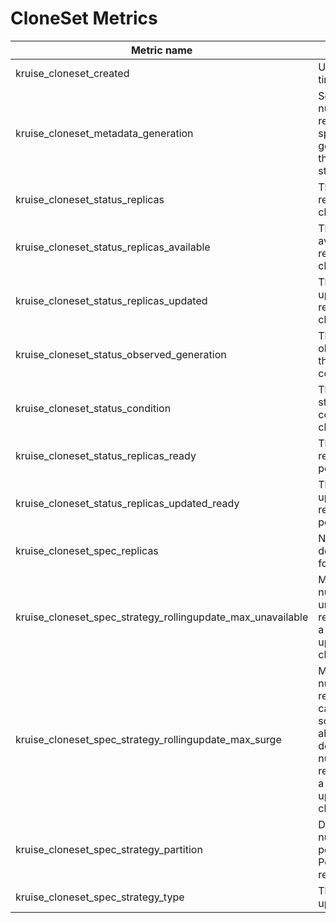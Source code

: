 # CloneSet Metrics

| Metric name| Description | Status |
| ---------- | ----------- | ----------- |
| kruise_cloneset_created | Unix creation timestamp | STABLE |
| kruise_cloneset_metadata_generation | Sequence number representing a specific generation of the desired state | STABLE |
| kruise_cloneset_status_replicas | The number of replicas per cloneset | STABLE |
| kruise_cloneset_status_replicas_available | The number of available replicas per cloneset | STABLE |
| kruise_cloneset_status_replicas_updated | The number of updated replicas per cloneset | STABLE |
| kruise_cloneset_status_observed_generation | The generation observed by the cloneset controller | STABLE |
| kruise_cloneset_status_condition | The current status conditions of a cloneset | STABLE |
| kruise_cloneset_status_replicas_ready | The number of ready replicas per cloneset | STABLE |
| kruise_cloneset_status_replicas_updated_ready | The number of update and ready replicas per cloneset | STABLE |
| kruise_cloneset_spec_replicas | Number of desired pods for a cloneset | STABLE |
| kruise_cloneset_spec_strategy_rollingupdate_max_unavailable | Maximum number of unavailable replicas during a rolling update of a cloneset | STABLE |
| kruise_cloneset_spec_strategy_rollingupdate_max_surge | Maximum number of replicas that can be scheduled above the desired number of replicas during a rolling update of a cloneset | STABLE |
| kruise_cloneset_spec_strategy_partition | Desired number or percent of Pods in old revisions | STABLE |
| kruise_cloneset_spec_strategy_type | The type of updateStrategy | STABLE || kruise_cloneset_labels | Kruise labels converted to Prometheus labels | STABLE |